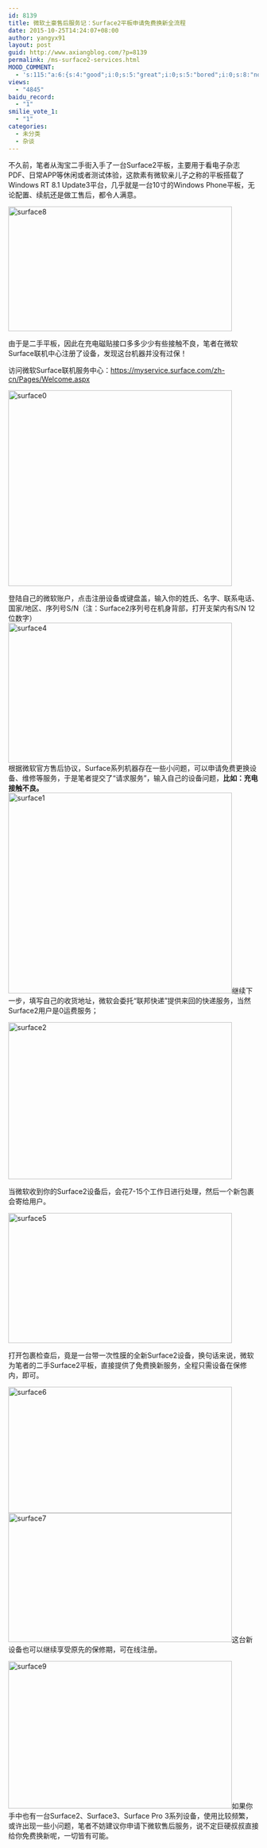 ```yaml
---
id: 8139
title: 微软土豪售后服务记：Surface2平板申请免费换新全流程
date: 2015-10-25T14:24:07+08:00
author: yangyx91
layout: post
guid: http://www.axiangblog.com/?p=8139
permalink: /ms-surface2-services.html
MOOD_COMMENT:
  - 's:115:"a:6:{s:4:"good";i:0;s:5:"great";i:0;s:5:"bored";i:0;s:8:"nonsense";i:0;s:13:"notunderstand";i:0;s:7:"passing";i:0;}";'
views:
  - "4845"
baidu_record:
  - "1"
smilie_vote_1:
  - "1"
categories:
  - 未分类
  - 杂谈
---
```

不久前，笔者从淘宝二手街入手了一台Surface2平板，主要用于看电子杂志PDF、日常APP等休闲或者测试体验，这款素有微软亲儿子之称的平板搭载了Windows RT 8.1 Update3平台，几乎就是一台10寸的Windows Phone平板，无论配置、续航还是做工售后，都令人满意。

<a href="http://www.axiangblog.com/wp-content/uploads/2015/10/surface8.jpg" target="_blank"  rel="nofollow" ><img loading="lazy" class="aligncenter size-full wp-image-8147" src="http://www.axiangblog.com/wp-content/uploads/2015/10/surface8.jpg" alt="surface8" width="450" height="251" /></a>

<!--more-->由于是二手平板，因此在充电磁贴接口多多少少有些接触不良，笔者在微软Surface联机中心注册了设备，发现这台机器并没有过保！

访问微软Surface联机服务中心：<a href="https://myservice.surface.com/zh-cn/Pages/Welcome.aspx" target="_blank" rel="nofollow" >https://myservice.surface.com/zh-cn/Pages/Welcome.aspx</a>

<a href="http://www.axiangblog.com/wp-content/uploads/2015/10/surface0.jpg" target="_blank"  rel="nofollow" ><img loading="lazy" class="aligncenter size-full wp-image-8140" src="http://www.axiangblog.com/wp-content/uploads/2015/10/surface0.jpg" alt="surface0" width="450" height="394" /></a>

登陆自己的微软账户，点击注册设备或键盘盖，输入你的姓氏、名字、联系电话、国家/地区、序列号S/N（注：Surface2序列号在机身背部，打开支架内有S/N 12位数字）  
<a href="http://www.axiangblog.com/wp-content/uploads/2015/10/surface4.jpg" target="_blank"  rel="nofollow" ><img loading="lazy" class="aligncenter size-full wp-image-8143" src="http://www.axiangblog.com/wp-content/uploads/2015/10/surface4.jpg" alt="surface4" width="450" height="282" /></a>  
根据微软官方售后协议，Surface系列机器存在一些小问题，可以申请免费更换设备、维修等服务，于是笔者提交了“请求服务”，输入自己的设备问题，**比如：充电接触不良。**<a href="http://www.axiangblog.com/wp-content/uploads/2015/10/surface1.jpg" target="_blank"  rel="nofollow" ><img loading="lazy" class="aligncenter size-full wp-image-8141" src="http://www.axiangblog.com/wp-content/uploads/2015/10/surface1.jpg" alt="surface1" width="450" height="404" /></a>继续下一步，填写自己的收货地址，微软会委托“联邦快递”提供来回的快递服务，当然Surface2用户是0运费服务；

<a href="http://www.axiangblog.com/wp-content/uploads/2015/10/surface2.jpg" target="_blank"  rel="nofollow" ><img loading="lazy" class="aligncenter size-full wp-image-8142" src="http://www.axiangblog.com/wp-content/uploads/2015/10/surface2.jpg" alt="surface2" width="450" height="316" /></a>

当微软收到你的Surface2设备后，会花7-15个工作日进行处理，然后一个新包裹会寄给用户。

<a href="http://www.axiangblog.com/wp-content/uploads/2015/10/surface5.jpg" target="_blank"  rel="nofollow" ><img loading="lazy" class="aligncenter size-full wp-image-8144" src="http://www.axiangblog.com/wp-content/uploads/2015/10/surface5.jpg" alt="surface5" width="450" height="262" /></a>

打开包裹检查后，竟是一台带一次性膜的全新Surface2设备，换句话来说，微软为笔者的二手Surface2平板，直接提供了免费换新服务，全程只需设备在保修内，即可。

<a href="http://www.axiangblog.com/wp-content/uploads/2015/10/surface6.jpg" target="_blank"  rel="nofollow" ><img loading="lazy" class="aligncenter size-full wp-image-8145" src="http://www.axiangblog.com/wp-content/uploads/2015/10/surface6.jpg" alt="surface6" width="450" height="254" /></a><a href="http://www.axiangblog.com/wp-content/uploads/2015/10/surface7.jpg" target="_blank"  rel="nofollow" ><img loading="lazy" class="aligncenter size-full wp-image-8146" src="http://www.axiangblog.com/wp-content/uploads/2015/10/surface7.jpg" alt="surface7" width="450" height="260" /></a>这台新设备也可以继续享受原先的保修期，可在线注册。

<a href="http://www.axiangblog.com/wp-content/uploads/2015/10/surface9.jpg" target="_blank"  rel="nofollow" ><img loading="lazy" class="aligncenter size-full wp-image-8148" src="http://www.axiangblog.com/wp-content/uploads/2015/10/surface9.jpg" alt="surface9" width="450" height="297" /></a>如果你手中也有一台Surface2、Surface3、Surface Pro 3系列设备，使用比较频繁，或许出现一些小问题，笔者不妨建议你申请下微软售后服务，说不定巨硬叔叔直接给你免费换新呢，一切皆有可能。